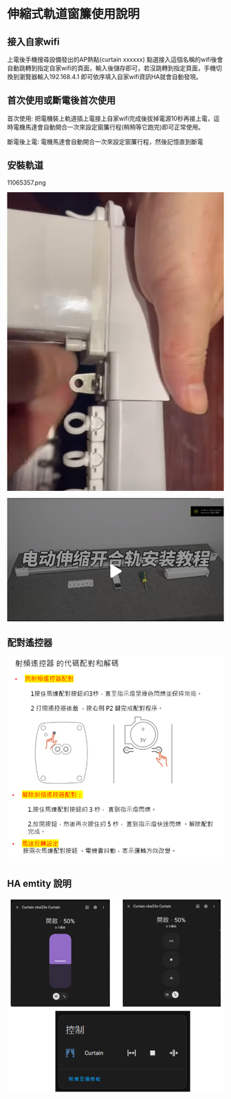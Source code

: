 # 伸縮式軌道窗簾使用說明

## 接入自家wifi

  上電後手機搜尋設備發出的AP熱點(curtain xxxxxx) 點選接入這個名稱的wifi後會自動跳轉到指定自家wifi的頁面，輸入後儲存即可，若沒跳轉到指定頁面，手機切換到瀏覽器輸入192.168.4.1 即可依序填入自家wifi資訊HA就會自動發現。

## 首次使用或斷電後首次使用

首次使用: 把電機裝上軌道插上電接上自家wifi完成後拔掉電源10秒再接上電，這時電機馬達會自動開合一次來設定窗簾行程(稍稍等它跑完)即可正常使用。

斷電後上電: 電機馬達會自動開合一次來設定窗簾行程，然後記憶直到斷電

## 安裝軌道

11065357.png

[![Watch the video](/cb3s-curtain/image/11065357.png)](https://youtube.com/shorts/jlr4vEZEzaE?si=HLq1vKLYztKUYYlw)

[![Watch the video](/cb3s-curtain/image/110208.png)](https://youtu.be/5GKqmqNeZzU)

 
## 配對遙控器
![Mosquitto_broker](/cb3s-curtain/image/101426.png)

## HA emtity 說明

![Mosquitto_broker](/cb3s-curtain/image/192402.png)
